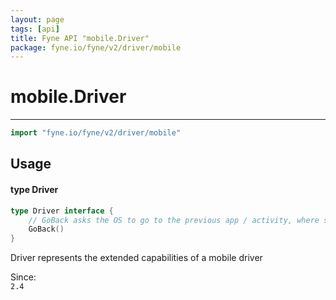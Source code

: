 ```yaml
---
layout: page
tags: [api]
title: Fyne API "mobile.Driver"
package: fyne.io/fyne/v2/driver/mobile
---
```


# mobile.Driver
---
```go
import "fyne.io/fyne/v2/driver/mobile"
```

## Usage

#### type Driver

```go
type Driver interface {
	// GoBack asks the OS to go to the previous app / activity, where supported
	GoBack()
}
```

Driver represents the extended capabilities of a mobile driver


<div class="since">Since: <code>
2.4</code></div>
